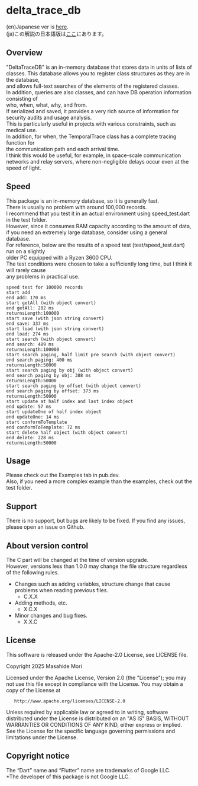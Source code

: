 # delta_trace_db

(en)Japanese ver is [here](https://github.com/MasahideMori-SimpleAppli/delta_trace_db/blob/main/README_JA.md).  
(ja)この解説の日本語版は[ここ](https://github.com/MasahideMori-SimpleAppli/delta_trace_db/blob/main/README_JA.md)にあります。

## Overview
"DeltaTraceDB" is an in-memory database that stores data in units of lists of classes.
This database allows you to register class structures as they are in the database,  
and allows full-text searches of the elements of the registered classes.  
In addition, queries are also classes, and can have DB operation information consisting of   
who, when, what, why, and from.  
If serialized and saved, it provides a very rich source of information for security audits and 
usage analysis.  
This is particularly useful in projects with various constraints, such as medical use.  
In addition, for when, the TemporalTrace class has a complete tracing function for   
the communication path and each arrival time.  
I think this would be useful, for example, in space-scale communication networks and relay servers,
where non-negligible delays occur even at the speed of light.

## Speed
This package is an in-memory database, so it is generally fast.  
There is usually no problem with around 100,000 records.  
I recommend that you test it in an actual environment using speed_test.dart in the test folder.  
However, since it consumes RAM capacity according to the amount of data,  
if you need an extremely large database, consider using a general database.  
For reference, below are the results of a speed test (test/speed_test.dart) run on a slightly  
older PC equipped with a Ryzen 3600 CPU.  
The test conditions were chosen to take a sufficiently long time, but I think it will rarely cause   
any problems in practical use.  

```text
speed test for 100000 records                                                                                                                                                                               
start add
end add: 170 ms
start getAll (with object convert)
end getAll: 282 ms
returnsLength:100000
start save (with json string convert)
end save: 337 ms
start load (with json string convert)
end load: 274 ms
start search (with object convert)
end search: 489 ms
returnsLength:100000
start search paging, half limit pre search (with object convert)
end search paging: 400 ms
returnsLength:50000
start search paging by obj (with object convert)
end search paging by obj: 388 ms
returnsLength:50000
start search paging by offset (with object convert)
end search paging by offset: 373 ms
returnsLength:50000
start update at half index and last index object
end update: 57 ms
start updateOne of half index object
end updateOne: 14 ms
start conformToTemplate
end conformToTemplate: 72 ms
start delete half object (with object convert)
end delete: 228 ms
returnsLength:50000
```

## Usage
Please check out the Examples tab in pub.dev.  
Also, if you need a more complex example than the examples, check out the test folder.  

## Support
There is no support, but bugs are likely to be fixed.
If you find any issues, please open an issue on Github.

## About version control
The C part will be changed at the time of version upgrade.  
However, versions less than 1.0.0 may change the file structure regardless of the following rules.  
- Changes such as adding variables, structure change that cause problems when reading previous files.
    - C.X.X
- Adding methods, etc.
    - X.C.X
- Minor changes and bug fixes.
    - X.X.C

## License
This software is released under the Apache-2.0 License, see LICENSE file.  

Copyright 2025 Masahide Mori

Licensed under the Apache License, Version 2.0 (the "License");
you may not use this file except in compliance with the License.
You may obtain a copy of the License at

       http://www.apache.org/licenses/LICENSE-2.0

Unless required by applicable law or agreed to in writing, software
distributed under the License is distributed on an "AS IS" BASIS,
WITHOUT WARRANTIES OR CONDITIONS OF ANY KIND, either express or implied.
See the License for the specific language governing permissions and
limitations under the License.  

## Copyright notice
The “Dart” name and “Flutter” name are trademarks of Google LLC.  
*The developer of this package is not Google LLC.